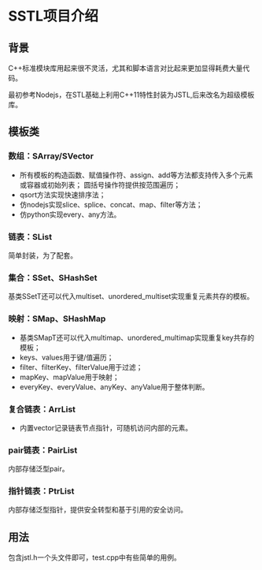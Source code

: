 # **SSTL项目介绍**
## **背景**
C++标准模块库用起来很不灵活，尤其和脚本语言对比起来更加显得耗费大量代码。  

最初参考Nodejs，在STL基础上利用C++11特性封装为JSTL,后来改名为超级模板库。

## **模板类**
### 数组：SArray/SVector
* 所有模板的构造函数、赋值操作符、assign、add等方法都支持传入多个元素或容器或初始列表； 
圆括号操作符提供按范围遍历；
* qsort方法实现快速排序法；
* 仿nodejs实现slice、splice、concat、map、filter等方法；
* 仿python实现every、any方法。

### 链表：SList
简单封装，为了配套。

### 集合：SSet、SHashSet
基类SSetT还可以代入multiset、unordered_multiset实现重复元素共存的模板。

### 映射：SMap、SHashMap
* 基类SMapT还可以代入multimap、unordered_multimap实现重复key共存的模板；
* keys、values用于键/值遍历；
* filter、filterKey、filterValue用于过滤；
* mapKey、mapValue用于映射；
* everyKey、everyValue、anyKey、anyValue用于整体判断。

### 复合链表：ArrList
* 内置vector记录链表节点指针，可随机访问内部的元素。

### pair链表：PairList
内部存储泛型pair。

### 指针链表：PtrList
内部存储泛型指针，提供安全转型和基于引用的安全访问。

## 用法
包含jstl.h一个头文件即可，test.cpp中有些简单的用例。
